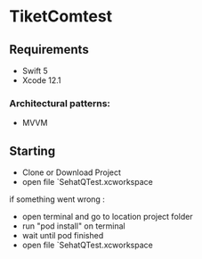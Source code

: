 # TiketComtest

## Requirements

- Swift 5
- Xcode 12.1

### Architectural patterns:

- MVVM

Starting
---------
- Clone or Download Project
- open file `SehatQTest.xcworkspace

if something went wrong : 
- open terminal and go to location project folder
- run "pod install" on terminal 
- wait until pod finished
- open file `SehatQTest.xcworkspace
